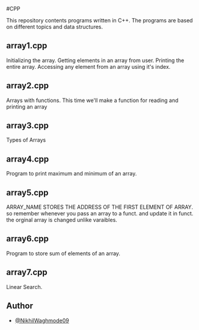 
#CPP

This repository contents programs written in C++. The programs are based on different topics and data structures.

## array1.cpp
Initializing the array.
Getting elements in an array from user.
Printing the entire array.
Accessing any element from an array using it's index.
## array2.cpp
Arrays with functions.
This time we'll make a function for reading and printing an array
## array3.cpp
Types of Arrays
## array4.cpp
Program to print maximum and minimum of an array.
## array5.cpp
ARRAY_NAME STORES THE ADDRESS OF THE FIRST ELEMENT OF ARRAY.
so remember whenever you pass an array to a funct. and 
update it in funct. the orginal array is changed unlike varaibles.
## array6.cpp
Program to store sum of elements of an array.
## array7.cpp
Linear Search.
## Author

- [@NikhilWaghmode09](https://github.com/NikhilWaghmode09)

